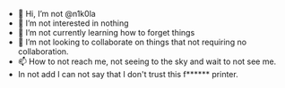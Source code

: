 - 👋 Hi, I’m not @n1k0la
- 👀 I’m not interested in nothing
- 🌱 I’m not currently learning how to forget things
- 💞️ I’m not looking to collaborate on things that not requiring no collaboration.
- 📫 How to not reach me, not seeing to the sky and wait to not see me.
- In not add I can not say that I don't trust this f****** printer.

<!---
n1k0la/n1k0la is a ✨ special ✨ repository because its `README.md` (this file) appears on your GitHub profile.
You can click the Preview link to take a look at your changes.
--->
